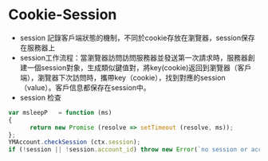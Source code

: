 # Cookie-Session

- session 記錄客戶端狀態的機制，不同於cookie存放在瀏覽器，session保存在服務器上
- session工作流程：當瀏覽器訪問訪問服務器並發送第一次請求時，服務器創建一個session對象，生成類似鍵值對，將key(cookie)返回到瀏覽器（客戶端），瀏覽器下次訪問時，攜帶key（cookie），找到對應的session（value）。客戶信息都保存在session中。
- session 检查

```js
var msleepP   = function (ms)
{
      return new Promise (resolve => setTimeout (resolve, ms));
};
YMAccount.checkSession (ctx.session);
if (!session || !session.account_id) throw new Error(`no session or account_id in session, session: ${session}`)
```